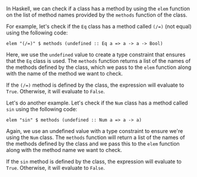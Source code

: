 In Haskell, we can check if a class has a method by using the `elem` function on the list of method names provided by the `methods` function of the class.

For example, let's check if the `Eq` class has a method called `(/=)` (not equal) using the following code:

```
elem "(/=)" $ methods (undefined :: Eq a => a -> a -> Bool)
```

Here, we use the `undefined` value to create a type constraint that ensures that the `Eq` class is used. The `methods` function returns a list of the names of the methods defined by the class, which we pass to the `elem` function along with the name of the method we want to check.

If the `(/=)` method is defined by the class, the expression will evaluate to `True`. Otherwise, it will evaluate to `False`.

Let's do another example. Let's check if the `Num` class has a method called `sin` using the following code:

```
elem "sin" $ methods (undefined :: Num a => a -> a)
```

Again, we use an undefined value with a type constraint to ensure we're using the `Num` class. The `methods` function will return a list of the names of the methods defined by the class and we pass this to the `elem` function along with the method name we want to check.

If the `sin` method is defined by the class, the expression will evaluate to `True`. Otherwise, it will evaluate to `False`.
